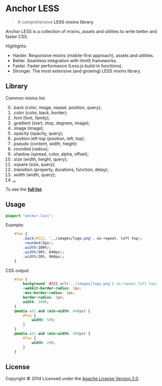 # Anchor LESS

> A comprehensive **LESS mixins library**

Anchor LESS is a collection of mixins, assets and utilities to write better and faster CSS.

Highlights:

- Harder. Responsive mixins (mobile-first approach), assets and utilities.
- Better. Seamless integration with html5 frameworks.
- Faster. Faster performance (Less.js build-in functions).
- Stronger. The most extensive (and growing) LESS mixins library.

## Library

Common mixins list:

00. .back (color, image, repeat, position, query);
00. .color (color, back, border);
00. .font (font, family);
00. .gradient (start, stop, degrees, image);
00. .image (image);
00. .opacity (opacity, query);
00. .position.left-top (position, left, top);
00. .pseudo (content, width, height)
00. .rounded (radius);
00. .shadow (spread, color, alpha, offset);
00. .size (width, height, query);
00. .square (size, query);
00. .transition (property, durations, function, delay);
00. .width (width, query);
00. **[..](partials/README.md)**

To see the **[full list](partials/README.md)**.

## Usage
```css
@import "anchor.less";
```
Example:
```css
    #foo {
        .back(#222, '../images/logo.png', no-repeat, left top);
        .rounded(5px);
        .width(100%);
        .width(50%, 640px);
        .width(20%, 960px);
    }
```
CSS output:
```css
    #foo {
        background: #222 url('../images/logo.png') no-repeat left top;
        -webkit-border-radius: 5px;
        -moz-border-radius: 5px;
        border-radius: 5px;
        width: 100%;
    }
    @media all and (min-width: 640px) {
        #foo {
            width: 50%;
        }
    }
    @media all and (min-width: 960px) {
        #foo {
            width: 20%;
        }
    }
```
## License

Copyright © 2014 Licensed under the [Apache License Version 2.0](LICENSE).
